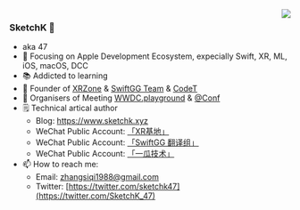 <img align="right" src="https://github-readme-stats.vercel.app/api?username=SketchK&show_icons=true&icon_color=CE1D2D&text_color=718096&bg_color=ffffff&hide_title=true" />

### SketchK  👋

- aka 47
- 📙 Focusing on Apple Development Ecosystem, expecially Swift, XR, ML, iOS, macOS, DCC
- 📚 Addicted to learning
- 🪪 Founder of [XRZone](https://github.com/XRealityZone) & [SwiftGG Team](https://github.com/SwiftGGTeam) & [CodeT](https://github.com/Code-T) 
- 🏢 Organisers of Meeting [WWDC.playground](https://swift.gg/wwdc22/index_en.html) & [@Conf](https://github.com/atConf)
- 🗒 Technical artical author
  - Blog: https://www.sketchk.xyz
  - WeChat Public Account: [「XR基地」](https://xreality.zone/)
  - WeChat Public Account: [「SwiftGG 翻译组」](https://swiftgg.team/)
  - WeChat Public Account: [「一瓜技术」](https://www.desgard.com/qrcode)
- 📫 How to reach me:
  - Email: zhangsiqi1988@gmail.com
  - Twitter: [https://twitter.com/sketchk47](https://twitter.com/SketchK_47)
